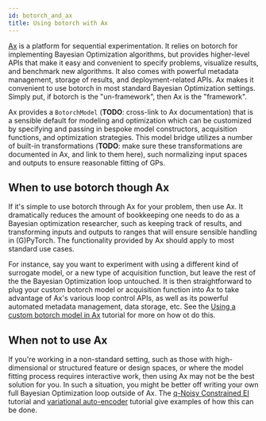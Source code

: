 ```yaml
---
id: botorch_and_ax
title: Using botorch with Ax
---
```


[Ax](https://github.com/facebook/Ax) is a platform for sequential
experimentation.
It relies on botorch for implementing Bayesian Optimization algorithms, but
provides higher-level APIs that make it easy and convenient to specify
problems, visualize results, and benchmark new algorithms. It also comes with powerful metadata management, storage of results, and deployment-related APIs. Ax makes it convenient to
use botorch in most standard Bayesian Optimization settings. Simply put, if
botorch is the "un-framework", then Ax is the "framework".

Ax provides a `BotorchModel` (**TODO**: cross-link to Ax documentation) that is a sensible default for modeling and
optimization which can be customized by specifying and passing in
bespoke model constructors, acquisition functions, and optimization strategies.
This model bridge utilizes a number of built-in transformations (**TODO**: make sure these transformations are documented in Ax, and link to them here), such normalizing input spaces and outputs to ensure reasonable fitting of GPs.

## When to use botorch though Ax

If it's simple to use botorch through Ax for your problem, then
use Ax.  It dramatically reduces the amount of bookkeeping one needs to do as a Bayesian optimization researcher, such as keeping track of results, and transforming inputs and outputs to ranges that will ensure sensible handling in (G)PyTorch. The functionality provided by Ax should apply to most standard use cases.

For instance, say you want to experiment with using a different kind of surrogate model, or a new type of acquisition function, but leave the rest of the the Bayesian
Optimization loop untouched. It is then straightforward to plug your custom botorch
model or acquisition function into Ax to take advantage of Ax's various loop control APIs,
as well as its powerful automated metadata management, data storage, etc. See the
[Using a custom botorch model in Ax](../tutorials/custom_botorch_model_in_ax)
tutorial for more on how ot do this.

## When not to use Ax

If you're working in a non-standard setting, such as those with high-dimensional or structured feature or design spaces, or where the model fitting process requires interactive work, then using Ax may not be the best solution for you. In such
a situation, you might be better off writing your own full Bayesian Optimization
loop outside of Ax. The
[q-Noisy Constrained EI](../tutorials/closed_loop_botorch_only) tutorial and
[variational auto-encoder](../tutorials/vae_mnist) tutorial give examples of how
this can be done.
